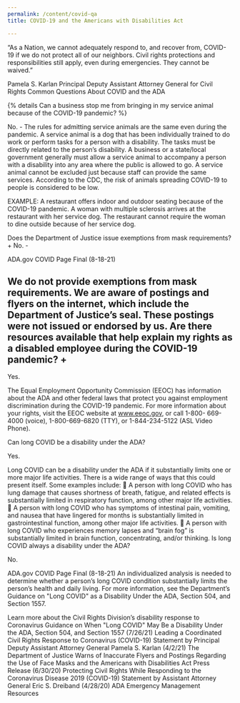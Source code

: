 ```yaml
---
permalink: /content/covid-qa
title: COVID-19 and the Americans with Disabilities Act

---
```


“As a Nation, we cannot adequately respond to, and recover from, COVID-19 if we do
not protect all of our neighbors. Civil rights protections and responsibilities still apply, even during emergencies. They cannot be waived.”

Pamela S. Karlan
Principal Deputy Assistant Attorney General for Civil Rights
Common Questions About COVID and the ADA

{% details Can a business stop me from bringing in my service animal because of the COVID-19 pandemic? %}

No. -
The rules for admitting service animals are the same even during the pandemic.
A service animal is a dog that has been individually trained to do work or perform tasks
for a person with a disability. The tasks must be directly related to the person’s disability.
A business or a state/local government generally must allow a service animal to
accompany a person with a disability into any area where the public is allowed to go. A
service animal cannot be excluded just because staff can provide the same services.
According to the CDC, the risk of animals spreading COVID-19 to people is considered to
be low.

EXAMPLE: A restaurant offers indoor and outdoor seating because
of the COVID-19 pandemic. A woman with multiple sclerosis
arrives at the restaurant with her service dog. The restaurant
cannot require the woman to dine outside because of her service
dog.

Does the Department of Justice issue exemptions from mask requirements?
+
No. -

ADA.gov COVID Page Final (8-18-21)

We do not provide exemptions from mask requirements. We are aware of postings and flyers on
the internet, which include the Department of Justice’s seal. These postings were not issued or
endorsed by us.
Are there resources available that help explain my rights as a disabled
employee during the COVID-19 pandemic?
+
-

Yes.

The Equal Employment Opportunity Commission (EEOC) has information about the ADA and
other federal laws that protect you against employment discrimination during the COVID-19
pandemic.
For more information about your rights, visit the EEOC website at www.eeoc.gov, or call 1-800-
669-4000 (voice), 1-800-669-6820 (TTY), or 1-844-234-5122 (ASL Video Phone). 

Can long COVID be a disability under the ADA?

Yes.

Long COVID can be a disability under the ADA if it substantially limits one or more major life
activities. There is a wide range of ways that this could present itself.
Some examples include:
 A person with long COVID who has lung damage that causes shortness of breath, fatigue,
and related effects is substantially limited in respiratory function, among other major life
activities.
 A person with long COVID who has symptoms of intestinal pain, vomiting, and nausea
that have lingered for months is substantially limited in gastrointestinal function, among
other major life activities.
 A person with long COVID who experiences memory lapses and “brain fog” is
substantially limited in brain function, concentrating, and/or thinking.
Is long COVID always a disability under the ADA?

No.

ADA.gov COVID Page Final (8-18-21)
An individualized analysis is needed to determine whether a person’s long COVID condition
substantially limits the person’s health and daily living.
For more information, see the Department’s Guidance on &quot;Long COVID&quot; as a Disability Under
the ADA, Section 504, and Section 1557.

Learn more about the Civil Rights Division’s disability response to
Coronavirus
Guidance on When &quot;Long COVID&quot; May Be a Disability Under the ADA, Section 504, and Section
1557 (7/26/21)
Leading a Coordinated Civil Rights Response to Coronavirus (COVID-19)
Statement by Principal Deputy Assistant Attorney General Pamela S. Karlan (4/2/21)
The Department of Justice Warns of Inaccurate Flyers and Postings Regarding the Use of Face
Masks and the Americans with Disabilities Act
Press Release (6/30/20)
Protecting Civil Rights While Responding to the Coronavirus Disease 2019 (COVID-19)
Statement by Assistant Attorney General Eric S. Dreiband (4/28/20)
ADA Emergency Management Resources
